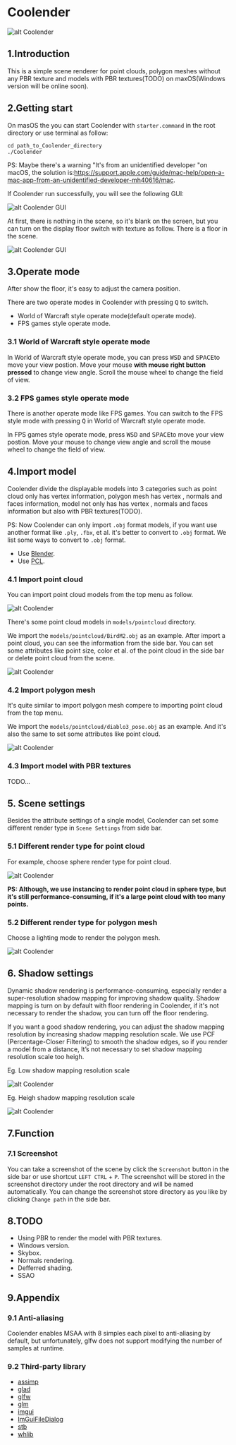 # Coolender

![alt Coolender](/Users/wuhan/wuhan/CodingSpace/Coolender/img_temp/QQ20210312-174959.png)

## 1.Introduction

This is a simple scene renderer for point clouds, polygon meshes without any PBR texture and models with PBR textures(TODO) on maxOS(Windows version will be online soon).

## 2.Getting start

On masOS the you can start Coolender with `starter.command` in the root directory or use terminal as follow:

```shell
cd path_to_Coolender_directory
./Coolender
```

PS: Maybe there's a warning "It's from an unidentified developer "on macOS, the solution is:https://support.apple.com/guide/mac-help/open-a-mac-app-from-an-unidentified-developer-mh40616/mac.

If Coolender run successfully, you will see the following GUI:

![alt Coolender GUI](img_temp/QQ20210312-170006.png)

At first, there is nothing in the scene, so it's blank on the screen, but you can turn on the display floor switch with texture as follow. There is a floor in the scene.

![alt Coolender GUI](img_temp/QQ20210312-170113.png)

## 3.Operate mode

After show the floor, it's easy to adjust the camera position. 

There are two operate modes in Coolender with pressing <kbd>Q</kbd> to switch.

* World of Warcraft style operate mode(default operate mode).
* FPS games style operate mode.

### 3.1 World of Warcraft style operate mode

In World of Warcraft style operate mode, you can press <kbd>W</kbd><kbd>S</kbd><kbd>D</kbd> and <kbd>SPACE</kbd>to move your view postion. Move your mouse **with mouse right button pressed** to change view angle. Scroll the mouse wheel to change the field of view.

### 3.2 FPS games style operate mode

There is another operate mode like FPS games. You can switch to the FPS style mode with pressing <kbd>Q</kbd> in World of Warcraft style operate mode.

In FPS games style operate mode, press <kbd>W</kbd><kbd>S</kbd><kbd>D</kbd> and <kbd>SPACE</kbd>to move your view postion. Move your mouse to change view angle and scroll the mouse wheel to change the field of view.

## 4.Import model

Coolender divide the displayable models into 3 categories such as point cloud only has vertex information, polygon mesh has vertex , normals and faces information, model not only has has vertex , normals and faces information but also with PBR textures(TODO).

PS:  Now Coolender can only import `.obj` format models, if you want use another format like `.ply`, `.fbx`, et al. it's better to convert  to `.obj` format. We list some ways to convert to `.obj` format.

* Use [Blender](https://www.blender.org/download/).
* Use [PCL](https://github.com/PointCloudLibrary/pcl).

### 4.1 Import point cloud

You can import point cloud models from the top menu as follow.

![alt Coolender](img_temp/QQ20210312-172103.png)

There's some point cloud models in `models/pointcloud` directory.

We import the `models/pointcloud/BirdM2.obj` as an example. After import a point cloud, you can see the information from the side bar. You can set some attributes like point size, color et al. of the point cloud in the side bar or delete point cloud from the scene.

![alt Coolender](img_temp/QQ20210312-172738.png)

### 4.2 Import polygon mesh

It's quite similar to import polygon mesh compere to importing point cloud from the top menu.

We import the `models/pointcloud/diablo3_pose.obj` as an example. And it's also the same to set some attributes like point cloud.

![alt Coolender](img_temp/QQ20210312-180103.png)

### 4.3 Import model with PBR textures

TODO...

## 5. Scene settings

Besides the attribute settings of a single model, Coolender can set some different render type in `Scene Settings` from side bar. 

### 5.1  Different render type for point cloud

For example, choose sphere render type for point cloud.

![alt Coolender](img_temp/QQ20210312-204234.png)

**PS: Although, we use instancing to render point cloud in sphere type, but it's still performance-consuming, if it's a large point cloud with too many points.**

### 5.2  Different render type for polygon mesh

Choose a lighting mode to render the polygon mesh.

![alt Coolender](img_temp/QQ20210312-182249.png)

## 6. Shadow settings

Dynamic shadow rendering is performance-consuming, especially render a super-resolution shadow mapping for improving shadow quality. Shadow mapping is turn on by default with floor rendering in Coolender, if it's not necessary to render the shadow, you can turn off the floor rendering.

If you want a good shadow rendering, you can adjust the shadow mapping resolution by increasing shadow mapping resolution scale. We use PCF (Percentage-Closer Filtering) to smooth the shadow edges, so if you  render a model from a distance, It’s not necessary to set shadow mapping resolution scale too heigh. 

Eg. Low shadow mapping resolution scale

![alt Coolender](img_temp/QQ20210312-212418.png)

Eg. Heigh shadow mapping resolution scale

![alt Coolender](img_temp/QQ20210312-212452.png)

## 7.Function

### 7.1 Screenshot

You can take a screenshot of the scene by click the `Screenshot` button in the side bar or use shortcut `LEFT CTRL`  + `P`. The screenshot will be stored in the screenshot directory under the root directory and will be named automatically. You can change the screenshot store directory as you like by clicking `Change path` in the side bar.

## 8.TODO

* Using PBR to render the model with PBR textures.
* Windows version.
* Skybox.
* Normals rendering.
* Defferred shading.
* SSAO

## 9.Appendix

### 9.1 Anti-aliasing

Coolender enables MSAA with 8 simples each pixel to anti-aliasing by default, but unfortunately, glfw does not support modifying the number of samples at runtime.

### 9.2 Third-party library

* [assimp](https://github.com/assimp/assimp)
* [glad](https://github.com/Dav1dde/glad)
* [glfw](https://github.com/glfw/glfw)
* [glm](https://github.com/g-truc/glm)
* [imgui](https://github.com/ocornut/imgui)
* [ImGuiFileDialog](https://github.com/aiekick/ImGuiFileDialog)
* [stb](https://github.com/nothings/stb)
* [whlib](https://github.com/whwuhan/whlib)

